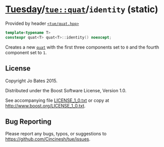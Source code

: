 [Tuesday](../../../README.md)/[`tue::quat`](../../headers/quat.md)/`identity` (static)
======================================================================================
Provided by header [`<tue/quat.hpp>`](../../headers/quat.md)

```c++
template<typename T>
constexpr quat<T> quat<T>::identity() noexcept;
```

Creates a new [`quat`](../../headers/quat.md) with the first three components
set to `0` and the fourth component set to `1`.

License
-------
Copyright Jo Bates 2015.

Distributed under the Boost Software License, Version 1.0.

See accompanying file [LICENSE_1_0.txt](../../../LICENSE_1_0.txt) or copy at
http://www.boost.org/LICENSE_1_0.txt.

Bug Reporting
-------------
Please report any bugs, typos, or suggestions to
https://github.com/Cincinesh/tue/issues.
